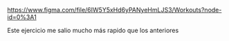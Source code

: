 https://www.figma.com/file/6IW5Y5xHd6yPANyeHmLJS3/Workouts?node-id=0%3A1

Este ejercicio me salio mucho más rapido que los anteriores